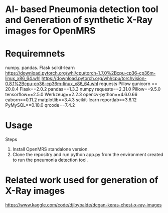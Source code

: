 # AI- based Pneumonia detection tool and Generation of synthetic X-Ray images for OpenMRS 

# Requiremnets
numpy.
pandas.
Flask
scikit-learn
https://download.pytorch.org/whl/cpu/torch-1.7.0%2Bcpu-cp36-cp36m-linux_x86_64.whl
https://download.pytorch.org/whl/cpu/torchvision-0.8.1%2Bcpu-cp36-cp36m-linux_x86_64.whl
requests
Pillow
gunicorn == 20.0.4
Flask==2.0.2
pandas==1.3.3
numpy
requests==2.31.0
Pillow==9.5.0
tensorflow==2.5.0
Werkzeug==2.2.3
opencv-python==4.6.0.66
eaborn==0.11.2
matplotlib==3.4.3
scikit-learn
reportlab==3.6.12
PyMySQL==0.10.0
qrcode==7.4.2


# Usage
Steps
1. Install OpenMRS standalone version.
2. Clone the repositry and run python app.py from the environment created to run the pneumonia detection tool.

# Related work used for generation of X-Ray images 
https://www.kaggle.com/code/djibybalde/dcgan-keras-chest-x-ray-images

